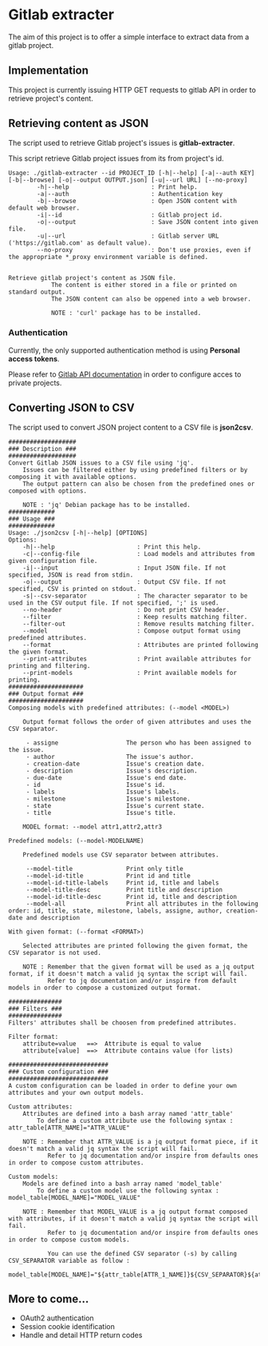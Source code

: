 # Gitlab extracter

The aim of this project is to offer a simple interface to extract data from a gitlab project.

## Implementation

This project is currently issuing HTTP GET requests to gitlab API in order to retrieve project's content.

## Retrieving content as JSON

The script used to retrieve Gitlab project's issues is **gitlab-extracter**.

This script retrieve Gitlab project issues from its from project's id.

    Usage: ./gitlab-extracter --id PROJECT_ID [-h|--help] [-a|--auth KEY] [-b|--browse] [-o|--output OUTPUT.json] [-u|--url URL] [--no-proxy]
    		-h|--help                       : Print help.
    		-a|--auth                       : Authentication key 
    		-b|--browse                     : Open JSON content with default web browser. 
    		-i|--id                         : Gitlab project id. 
    		-o|--output                     : Save JSON content into given file. 
    		-u|--url                        : Gitlab server URL ('https://gitlab.com' as default value).
    		--no-proxy                      : Don't use proxies, even if the appropriate *_proxy environment variable is defined.


    Retrieve gitlab project's content as JSON file. 
              	The content is either stored in a file or printed on standard output. 
              	The JSON content can also be oppened into a web browser.
              	
              	NOTE : 'curl' package has to be installed.


### Authentication

Currently, the only supported authentication method is using **Personal access tokens**.

Please refer to [Gitlab API documentation](https://docs.gitlab.com/ee/user/profile/personal_access_tokens.html) in order to configure acces to private projects.

## Converting JSON to CSV

The script used to convert JSON project content to a CSV file is **json2csv**.

    ###################
    ### Description ###
    ###################
    Convert Gitlab JSON issues to a CSV file using 'jq'.
    	Issues can be filtered either by using predefined filters or by composing it with available options.
    	The output pattern can also be chosen from the predefined ones or composed with options.

    	NOTE : 'jq' Debian package has to be installed.
    #############
    ### Usage ###
    #############
    Usage: ./json2csv [-h|--help] [OPTIONS]
    Options:
    	-h|--help                       : Print this help.
    	-c|--config-file                : Load models and attributes from given configuration file.
    	-i|--input                      : Input JSON file. If not specified, JSON is read from stdin.
    	-o|--output                     : Output CSV file. If not specified, CSV is printed on stdout.
    	-s|--csv-separator              : The character separator to be used in the CSV output file. If not specified, ';' is used.
    	--no-header                     : Do not print CSV header.
    	--filter                        : Keep results matching filter.
    	--filter-out                    : Remove results matching filter.
    	--model                         : Compose output format using predefined attributes.
    	--format                        : Attributes are printed following the given format.
    	--print-attributes              : Print available attributes for printing and filtering.
    	--print-models                  : Print available models for printing.
    #####################
    ### Output format ###
    #####################
    Composing models with predefined attributes: (--model <MODEL>)

    	Output format follows the order of given attributes and uses the CSV separator.

    	 - assigne                   The person who has been assigned to the issue.
    	 - author                    The issue's author.
    	 - creation-date             Issue's creation date.
    	 - description               Issue's description.
    	 - due-date                  Issue's end date.
    	 - id                        Issue's id.
    	 - labels                    Issue's labels.
    	 - milestone                 Issue's milestone.
    	 - state                     Issue's current state.
    	 - title                     Issue's title.

    	MODEL format: --model attr1,attr2,attr3

    Predefined models: (--model-MODELNAME)

    	Predefined models use CSV separator between attributes.

    	 --model-title               Print only title
    	 --model-id-title            Print id and title
    	 --model-id-title-labels     Print id, title and labels
    	 --model-title-desc          Print title and description
    	 --model-id-title-desc       Print id, title and description
    	 --model-all                 Print all attributes in the following order: id, title, state, milestone, labels, assigne, author, creation-date and description

    With given format: (--format <FORMAT>)

    	Selected attributes are printed following the given format, the CSV separator is not used.

    	NOTE : Remember that the given format will be used as a jq output format, if it doesn't match a valid jq syntax the script will fail.
    	       Refer to jq documentation and/or inspire from default models in order to compose a customized output format.

    ###############
    ### Filters ###
    ###############
    Filters' attributes shall be choosen from predefined attributes.

    Filter format:
    	attribute=value   ==>  Attribute is equal to value
    	attribute[value]  ==>  Attribute contains value (for lists)

    ############################
    ### Custom configuration ###
    ############################
    A custom configuration can be loaded in order to define your own attributes and your own output models.

    Custom attributes:
    	Attributes are defined into a bash array named 'attr_table'
    		To define a custom attribute use the following syntax : attr_table[ATTR_NAME]="ATTR_VALUE"

    	NOTE : Remember that ATTR_VALUE is a jq output format piece, if it doesn't match a valid jq syntax the script will fail.
    	       Refer to jq documentation and/or inspire from defaults ones in order to compose custom attributes.

    Custom models:
    	Models are defined into a bash array named 'model_table'
    		To define a custom model use the following syntax : model_table[MODEL_NAME]="MODEL_VALUE"

    	NOTE : Remember that MODEL_VALUE is a jq output format composed with attributes, if it doesn't match a valid jq syntax the script will fail.
    	       Refer to jq documentation and/or inspire from defaults ones in order to compose custom models.

    	       You can use the defined CSV separator (-s) by calling CSV_SEPARATOR variable as follow : 
    	           model_table[MODEL_NAME]="${attr_table[ATTR_1_NAME]}${CSV_SEPARATOR}${attr_table[ATTR_2_NAME]}"

## More to come...

 - OAuth2 authentication
 - Session cookie identification
 - Handle and detail HTTP return codes
